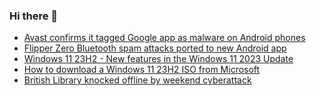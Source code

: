 ### Hi there 👋

<!--START_SECTION:feed-->
* [Avast confirms it tagged Google app as malware on Android phones](https://www.bleepingcomputer.com/news/security/avast-confirms-it-tagged-google-app-as-malware-on-android-phones/)
* [Flipper Zero Bluetooth spam attacks ported to new Android app](https://www.bleepingcomputer.com/news/security/flipper-zero-bluetooth-spam-attacks-ported-to-new-android-app/)
* [Windows 11 23H2 - New features in the Windows 11 2023 Update](https://www.bleepingcomputer.com/news/microsoft/windows-11-23h2-new-features-in-the-windows-11-2023-update/)
* [How to download a Windows 11 23H2 ISO from Microsoft](https://www.bleepingcomputer.com/news/microsoft/how-to-download-a-windows-11-23h2-iso-from-microsoft/)
* [British Library knocked offline by weekend cyberattack](https://www.bleepingcomputer.com/news/security/british-library-knocked-offline-by-weekend-cyberattack/)
<!--END_SECTION:feed-->

<!--
**frankenk/frankenk** is a ✨ _special_ ✨ repository because its `README.md` (this file) appears on your GitHub profile.

Here are some ideas to get you started:

- 🔭 I’m currently working on ...
- 🌱 I’m currently learning ...
- 👯 I’m looking to collaborate on ...
- 🤔 I’m looking for help with ...
- 💬 Ask me about ...
- 📫 How to reach me: ...
- 😄 Pronouns: ...
- ⚡ Fun fact: ...
-->



